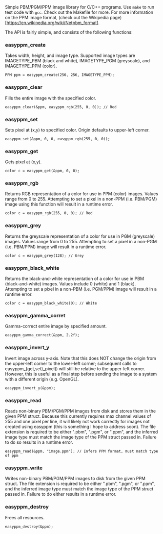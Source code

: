 Simple PBM/PGM/PPM image library for C/C++ programs. Use `make` to run test code with `gcc`. Check out the Makefile for more. For more information on the PPM image format, (check out the Wikipedia page)[https://en.wikipedia.org/wiki/Netpbm_format].

The API is fairly simple, and consists of the following functions:

### easyppm_create
Takes width, height, and image type. Supported image types are IMAGETYPE_PBM (black and white), IMAGETYPE_PGM (greyscale), and IMAGETYPE_PPM (color).

    PPM ppm = easyppm_create(256, 256, IMAGETYPE_PPM);

### easyppm_clear
Fills the entire image with the specified color.

    easyppm_clear(&ppm, easyppm_rgb(255, 0, 0)); // Red

### easyppm_set
Sets pixel at (x,y) to specified color. Origin defaults to upper-left corner.

    easyppm_set(&ppm, 0, 0, easyppm_rgb(255, 0, 0));

### easyppm_get
Gets pixel at (x,y).

    color c = easyppm_get(&ppm, 0, 0);

### easyppm_rgb
Returns RGB representation of a color for use in PPM (color) images. Values range from 0 to 255. Attempting to set a pixel in a non-PPM (i.e. PBM/PGM) image using this function will result in a runtime error.

    color c = easyppm_rgb(255, 0, 0); // Red

### easyppm_grey
Returns the greyscale representation of a color for use in PGM (greyscale) images. Values range from 0 to 255. Attempting to set a pixel in a non-PGM (i.e. PBM/PPM) image will result in a runtime error.

    color c = easyppm_grey(128); // Grey

### easyppm_black_white
Returns the black-and-white representation of a color for use in PBM (black-and-white) images. Values include 0 (white) and 1 (black). Attempting to set a pixel in a non-PBM (i.e. PGM/PPM) image will result in a runtime error.

    color c = easyppm_black_white(0); // White

### easyppm_gamma_corret
Gamma-correct entire image by specified amount.

    easyppm_gamma_correct(&ppm, 2.2f);

### easyppm_invert_y
Invert image across y-axis. Note that this does NOT change the origin from the upper-left corner to the lower-left corner; subsequent calls to easyppm_{get,set}_pixel() will still be relative to the upper-left corner. However, this is useful as a final step before sending the image to a system with a different origin (e.g. OpenGL).

    easyppm_invert_y(&ppm);

### easyppm_read
Reads non-binary PBM/PGM/PPM images from disk and stores them in the given PPM struct. Because this currently requires max channel values of 255 and one pixel per line, it will likely not work correctly for images not created using easyppm (this is something I hope to address soon). The file extension is required to be either ".pbm", ".pgm", or ".ppm", and the inferred image type must match the image type of the PPM struct passed in. Failure to do so results in a runtime error.

    easyppm_read(&ppm, "image.ppm"); // Infers PPM format, must match type of ppm

### easyppm_write
Writes non-binary PBM/PGM/PPM images to disk from the given PPM struct. The file extension is required to be either ".pbm", ".pgm", or ".ppm", and the inferred image type must match the image type of the PPM struct passed in. Failure to do either results in a runtime error.

### easyppm_destroy
Frees all resources.

    easyppm_destroy(&ppm);
